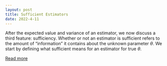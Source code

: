 ```yaml
---
layout: post
title: Sufficient Estimators
date: 2022-4-11
---
```


After the expected value and variance of an estimator, we now discuss a third feature:
sufficiency. Whether or not an estimator is sufficient refers to the amount of “information” it
contains about the unknown parameter $\theta$. We start by defining what sufficient means for an estimator for true $\theta$.

<a href="/pdf/sufficient.pdf" target="_blank">Read more</a>
